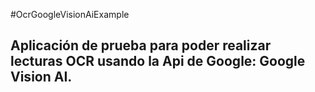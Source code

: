 #OcrGoogleVisionAiExample
## Aplicación de prueba para poder realizar lecturas OCR usando la Api de Google: Google Vision AI.

